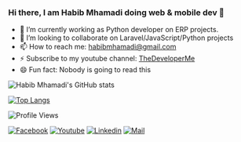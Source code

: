 ### Hi there, I am Habib Mhamadi doing web & mobile dev 👋


- 🔭 I’m currently working as Python developer on ERP projects.
- 👯 I’m looking to collaborate on Laravel/JavaScript/Python projects
- 📫 How to reach me: habibmhamadi@gmail.com
- ⚡ Subscribe to my youtube channel: [TheDeveloperMe](https://www.youtube.com/c/TheDeveloperMe)
- 😄 Fun fact: Nobody is going to read this

![Habib Mhamadi's GitHub stats](https://github-readme-stats.vercel.app/api?username=habibmhamadi&theme=dracula&include_all_commits=true&count_private=true&hide_border=true)

[![Top Langs](https://github-readme-stats.vercel.app/api/top-langs/?username=habibmhamadi&layout=compact&theme=dracula&count_private=true&hide_border=true&langs_count=6&include_all_commits=true&hide=blade)](https://github.com/anuraghazra/github-readme-stats)

![Profile Views](https://komarev.com/ghpvc/?username=habibmhamadi&label=Profile%20views&color=0e75b6&style=flat)

[![Facebook](https://img.shields.io/badge/Facebook-1877F2?style=for-the-badge&logo=facebook&logoColor=white)](https://www.facebook.com/habibmhamadi08)
[![Youtube](https://img.shields.io/badge/Youtube-D14836?style=for-the-badge&logo=youtube&logoColor=white)](https://www.youtube.com/c/TheDeveloperMe)
[![Linkedin](https://img.shields.io/badge/LinkedIn-0077B5?style=for-the-badge&logo=linkedin&logoColor=white)](https://www.linkedin.com/in/habibullah-mohammadi)
[![Mail](https://img.shields.io/badge/Gmail-D14836?style=for-the-badge&logo=gmail&logoColor=white)](mailto:habibmhamadi@gmail.com)
